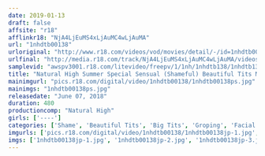 ```yaml
---
date: 2019-01-13
draft: false
affsite: "r18"
afflinkr18: "NjA4LjEuMS4xLjAuMC4wLjAuMA"
url: "1nhdtb00138"
urloriginal: "http://www.r18.com/videos/vod/movies/detail/-/id=1nhdtb00138"
urlfinal: "http://media.r18.com/track/NjA4LjEuMS4xLjAuMC4wLjAuMA/videos/vod/movies/detail/-/id=1nhdtb00138"
samplevid: "awspv3001.r18.com/litevideo/freepv/1/1nh/1nhdtb138/1nhdtb138_dmb_w.mp4"
title: "Natural High Summer Special Sensual (Shameful) Beautiful Tits Molester Exclusive Footage Collection 10 Ladies Deluxe Edition"
mainimgurl: "pics.r18.com/digital/video/1nhdtb00138/1nhdtb00138ps.jpg"
mainimgs: "1nhdtb00138ps.jpg"
releasedate: "June 07, 2018"
duration: 480
productioncomp: "Natural High"
girls: ['----']
categories: ['Shame', 'Beautiful Tits', 'Big Tits', 'Groping', 'Facial', 'Over 4 Hours', 'Hi-Def', 'Special 7 studios SALE']
imgurls: ['pics.r18.com/digital/video/1nhdtb00138/1nhdtb00138jp-1.jpg', 'pics.r18.com/digital/video/1nhdtb00138/1nhdtb00138jp-2.jpg', 'pics.r18.com/digital/video/1nhdtb00138/1nhdtb00138jp-3.jpg', 'pics.r18.com/digital/video/1nhdtb00138/1nhdtb00138jp-4.jpg', 'pics.r18.com/digital/video/1nhdtb00138/1nhdtb00138jp-5.jpg', 'pics.r18.com/digital/video/1nhdtb00138/1nhdtb00138jp-6.jpg', 'pics.r18.com/digital/video/1nhdtb00138/1nhdtb00138jp-7.jpg', 'pics.r18.com/digital/video/1nhdtb00138/1nhdtb00138jp-8.jpg', 'pics.r18.com/digital/video/1nhdtb00138/1nhdtb00138jp-9.jpg', 'pics.r18.com/digital/video/1nhdtb00138/1nhdtb00138jp-10.jpg', 'pics.r18.com/digital/video/1nhdtb00138/1nhdtb00138jp-11.jpg', 'pics.r18.com/digital/video/1nhdtb00138/1nhdtb00138jp-12.jpg', 'pics.r18.com/digital/video/1nhdtb00138/1nhdtb00138jp-13.jpg', 'pics.r18.com/digital/video/1nhdtb00138/1nhdtb00138jp-14.jpg', 'pics.r18.com/digital/video/1nhdtb00138/1nhdtb00138jp-15.jpg', 'pics.r18.com/digital/video/1nhdtb00138/1nhdtb00138jp-16.jpg', 'pics.r18.com/digital/video/1nhdtb00138/1nhdtb00138jp-17.jpg', 'pics.r18.com/digital/video/1nhdtb00138/1nhdtb00138jp-18.jpg', 'pics.r18.com/digital/video/1nhdtb00138/1nhdtb00138jp-19.jpg', 'pics.r18.com/digital/video/1nhdtb00138/1nhdtb00138jp-20.jpg']
imgs: ['1nhdtb00138jp-1.jpg', '1nhdtb00138jp-2.jpg', '1nhdtb00138jp-3.jpg', '1nhdtb00138jp-4.jpg', '1nhdtb00138jp-5.jpg', '1nhdtb00138jp-6.jpg', '1nhdtb00138jp-7.jpg', '1nhdtb00138jp-8.jpg', '1nhdtb00138jp-9.jpg', '1nhdtb00138jp-10.jpg', '1nhdtb00138jp-11.jpg', '1nhdtb00138jp-12.jpg', '1nhdtb00138jp-13.jpg', '1nhdtb00138jp-14.jpg', '1nhdtb00138jp-15.jpg', '1nhdtb00138jp-16.jpg', '1nhdtb00138jp-17.jpg', '1nhdtb00138jp-18.jpg', '1nhdtb00138jp-19.jpg', '1nhdtb00138jp-20.jpg']
---
```

